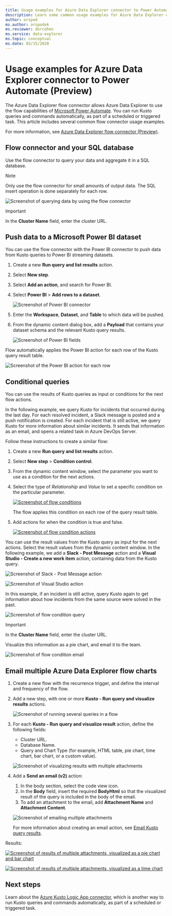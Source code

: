 ```yaml
---
title: Usage examples for Azure Data Explorer connector to Power Automate (Preview) 
description: Learn some common usage examples for Azure Data Explorer connector to Power Automate.
author: orspod
ms.author: orspodek
ms.reviewer: dorcohen
ms.service: data-explorer
ms.topic: conceptual
ms.date: 03/15/2020
---
```


# Usage examples for Azure Data Explorer connector to Power Automate (Preview)

The Azure Data Explorer flow connector allows Azure Data Explorer to use the flow capabilities of [Microsoft Power Automate](https://flow.microsoft.com/). You can run Kusto queries and commands automatically, as part of a scheduled or triggered task. This article includes several common flow connector usage examples.

For more information, see [Azure Data Explorer flow connector (Preview)](flow.md).

## Flow connector and your SQL database

Use the flow connector to query your data and aggregate it in a SQL database.

> [!Note]
> Only use the flow connector for small amounts of output data. The SQL insert operation is done separately for each row. 

![Screenshot of querying data by using the flow connector](./media/flow-usage/flow-sqlexample.png)

> [!IMPORTANT]
> In the **Cluster Name** field, enter the cluster URL.

## Push data to a Microsoft Power BI dataset

You can use the flow connector with the Power BI connector to push data from Kusto queries to Power BI streaming datasets.

1. Create a new **Run query and list results** action.
1. Select **New step**.
1. Select **Add an action**, and search for Power BI.
1. Select **Power BI** > **Add rows to a dataset**. 

    ![Screenshot of Power BI connector](./media/flow-usage/flow-powerbiconnector.png)

1. Enter the **Workspace**, **Dataset**, and **Table** to which data will be pushed.
1. From the dynamic content dialog box, add a **Payload** that contains your dataset schema and the relevant Kusto query results.

    ![Screenshot of Power BI fields](./media/flow-usage/flow-powerbifields.png)

Flow automatically applies the Power BI action for each row of the Kusto query result table. 

![Screenshot of the Power BI action for each row](./media/flow-usage/flow-powerbiforeach.png)

## Conditional queries

You can use the results of Kusto queries as input or conditions for the next flow actions.

In the following example, we query Kusto for incidents that occurred during the last day. For each resolved incident, a Slack message is posted and a push notification is created.
For each incident that is still active, we query Kusto for more information about similar incidents. It sends that information as an email, and opens a related task in Azure DevOps Server.

Follow these instructions to create a similar flow:

1. Create a new **Run query and list results** action.
1. Select **New step** > **Condition control**.
1. From the dynamic content window, select the parameter you want to use as a condition for the next actions.
1. Select the type of *Relationship* and *Value* to set a specific condition on the particular parameter.

    [![](./media/flow-usage/flow-condition.png "Screenshot of flow conditions")](./media/flow-usage/flow-condition.png#lightbox)

    The flow applies this condition on each row of the query result table.
1. Add actions for when the condition is true and false.

    [![](./media/flow-usage/flow-conditionactions.png "Screenshot of flow condition actions")](./media/flow-usage/flow-conditionactions.png#lightbox)

You can use the result values from the Kusto query as input for the next actions. Select the result values from the dynamic content window.
In the following example, we add a **Slack - Post Message** action and a **Visual Studio - Create a new work item** action, containing data from the Kusto query.

![Screenshot of Slack - Post Message action](./media/flow-usage/flow-slack.png)

![Screenshot of Visual Studio action](./media/flow-usage/flow-visualstudio.png)

In this example, if an incident is still active, query Kusto again to get information about how incidents from the same source were solved in the past.

![Screenshot of flow condition query](./media/flow-usage/flow-conditionquery.png)

> [!IMPORTANT]
> In the **Cluster Name** field, enter the cluster URL.

Visualize this information as a pie chart, and email it to the team.

![Screenshot of flow condition email](./media/flow-usage/flow-conditionemail.png)

## Email multiple Azure Data Explorer flow charts

1. Create a new flow with the recurrence trigger, and define the interval and frequency of the flow. 
1. Add a new step, with one or more **Kusto - Run query and visualize results** actions. 

    ![Screenshot of running several queries in a flow](./media/flow-usage/flow-severalqueries.png)

1. For each **Kusto - Run query and visualize result** action, define the following fields:
    * Cluster URL.
    * Database Name.
    * Query and Chart Type (for example, HTML table, pie chart, time chart, bar chart, or a custom value).

    ![Screenshot of visualizing results with multiple attachments](./media/flow-usage/flow-visualizeresultsmultipleattachments.png)

1. Add a **Send an email (v2)** action: 
    1. In the body section, select the code view icon.
    1. In the **Body** field, insert the required **BodyHtml** so that the visualized result of the query is included in the body of the email.
    1. To add an attachment to the email, add **Attachment Name** and **Attachment Content**.
    
    ![Screenshot of emailing multiple attachments](./media/flow-usage/flow-email-multiple-attachments.png)

    For more information about creating an email action, see [Email Kusto query results](flow.md#email-kusto-query-results). 

Results:

[![](./media/flow-usage/flow-resultsmultipleattachments.png "Screenshot of results of multiple attachments, visualized as a pie chart and bar chart")](./media/flow-usage/flow-resultsmultipleattachments.png#lightbox)

[![](./media/flow-usage/flow-resultsmultipleattachments2.png "Screenshot of results of multiple attachments, visualized as a time chart")](./media/flow-usage/flow-resultsmultipleattachments2.png#lightbox)

## Next steps

Learn about the [Azure Kusto Logic App connector](kusto/tools/logicapps.md), which is another way to run Kusto queries and commands automatically, as part of a scheduled or triggered task.

